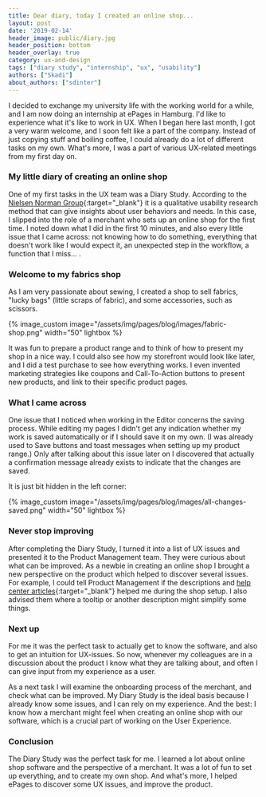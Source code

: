```yaml
---
title: Dear diary, today I created an online shop...
layout: post
date: '2019-02-14'
header_image: public/diary.jpg
header_position: bottom
header_overlay: true
category: ux-and-design
tags: ["diary study", "internship", "ux", "usability"]
authors: ["Skadi"]
about_authors: ["sdinter"]
---
```


I decided to exchange my university life with the working world for a while, and I am now doing an internship at ePages in Hamburg.
I'd like to experience what it's like to work in UX.
When I began here last month, I got a very warm welcome, and I soon felt like a part of the company.
Instead of just copying stuff and boiling coffee, I could already do a lot of different tasks on my own.
What's more, I was a part of various UX-related meetings from my first day on.

### My little diary of creating an online shop

One of my first tasks in the UX team was a Diary Study.
According to the [Nielsen Norman Group](https://www.nngroup.com/){:target="_blank"} it is a qualitative usability research method that can give insights about user behaviors and needs.
In this case, I slipped into the role of a merchant who sets up an online shop for the first time.
I noted down what I did in the first 10 minutes, and also every little issue that I came across: not knowing how to do something, everything that doesn't work like I would expect it, an unexpected step in the workflow, a function that I miss... .

### Welcome to my fabrics shop

As I am very passionate about sewing, I created a shop to sell fabrics, "lucky bags" (little scraps of fabric), and some accessories, such as scissors.

{% image_custom image="/assets/img/pages/blog/images/fabric-shop.png" width="50" lightbox %}

It was fun to prepare a product range and to think of how to present my shop in a nice way.
I could also see how my storefront would look like later, and I did a test purchase to see how everything works.
I even invented marketing strategies like coupons and Call-To-Action buttons to present new products, and link to their specific product pages.

### What I came across

One issue that I noticed when working in the Editor concerns the saving process.
While editing my pages I didn't get any indication whether my work is saved automatically or if I should save it on my own. (I was already used to Save buttons and toast messages when setting up my product range.)
Only after talking about this issue later on I discovered that actually a confirmation message already exists to indicate that the changes are saved.

It is just bit hidden in the left corner:

{% image_custom image="/assets/img/pages/blog/images/all-changes-saved.png" width="50" lightbox %}

### Never stop improving

After completing the Diary Study, I turned it into a list of UX issues and presented it to the Product Management team.
They were curious about what can be improved.
As a newbie in creating an online shop I brought a new perspective on the product which helped to discover several issues.
For example, I could tell Product Management if the descriptions and [help center articles](https://online-help.zendesk.com/hc/en-us){:target="_blank"} helped me during the shop setup.
I also advised them where a tooltip or another description might simplify some things.

### Next up

For me it was the perfect task to actually get to know the software, and also to get an intuition for UX-issues.
So now, whenever my colleagues are in a discussion about the product I know what they are talking about, and often I can give input from my experience as a user.

As a next task I will examine the onboarding process of the merchant, and check what can be improved.
My Diary Study is the ideal basis because I already know some issues, and I can rely on my experience.
And the best: I know how a merchant might feel when creating an online shop with our software, which is a crucial part of working on the User Experience.

### Conclusion

The Diary Study was the perfect task for me.
I learned a lot about online shop software and the perspective of a merchant.
It was a lot of fun to set up everything, and to create my own shop.
And what's more, I helped ePages to discover some UX issues, and improve the product.
